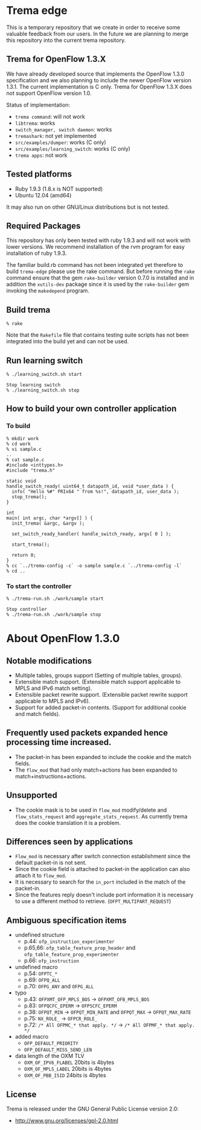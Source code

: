 # Trema edge

This is a temporary repository that we create in order to receive some
valuable feedback from our users. In the future we are planning to
merge this repository into the current trema repository.

## Trema for OpenFlow 1.3.X

We have already developed source that implements the OpenFlow 1.3.0
specification and we also planning to include the newer OpenFlow
version 1.3.1.
The current implementation is C only.
Trema for OpenFlow 1.3.X does not support OpenFlow version 1.0.

Status of implementation:

* `trema command`: will not work
* `libtrema`: works
* `switch_manager, switch daemon`: works
* `tremashark`: not yet implemented
* `src/examples/dumper`: works (C only)
* `src/examples/learning_switch`: works (C only)
* `trema apps`: not work

## Tested platforms

* Ruby 1.9.3 (1.8.x is NOT supported)
* Ubuntu 12.04 (amd64)

It may also run on other GNU/Linux distributions but is not tested.

## Required Packages

This repository has only been tested with ruby 1.9.3 and will not work with
lower versions. We recommend installation of the rvm program for easy
installation of ruby 1.9.3.

The familiar build.rb command has not been integrated yet therefore to build
`trema-edge` please use the rake command. But before running the `rake` command
ensure that the gem `rake-builder` version 0.7.0 is installed and in addition
the `xutils-dev` package since it is used by the `rake-builder` gem invoking
the `makedepend` program.

## Build trema

    % rake

Note that the `Rakefile` file that contains testing suite scripts has not been
integrated into the build yet and can not be used.

## Run learning switch

    % ./learning_switch.sh start

    Stop learning switch
    % ./learning_switch.sh stop

## How to build your own controller application

### To build

    % mkdir work
    % cd work
    % vi sample.c
    ..
    % cat sample.c
    #include <inttypes.h>
    #include "trema.h"
    
    static void
    handle_switch_ready( uint64_t datapath_id, void *user_data ) {
      info( "Hello %#" PRIx64 " from %s!", datapath_id, user_data );
      stop_trema();
    }
    
    int
    main( int argc, char *argv[] ) {
      init_trema( &argc, &argv );
    
      set_switch_ready_handler( handle_switch_ready, argv[ 0 ] );
    
      start_trema();
    
      return 0;
    }
    % cc `../trema-config -c` -o sample sample.c `../trema-config -l`
    % cd ..

### To start the controller

    % ./trema-run.sh ./work/sample start
    
    Stop controller
    % ./trema-run.sh ./work/sample stop

# About OpenFlow 1.3.0

## Notable modifications

+ Multiple tables, groups support (Setting of multiple tables, groups).
+ Extensible match support. (Extensible match support applicable to MPLS and IPv6 match setting).
+ Extensible packet rewrite support. (Extensible packet rewrite support applicable to MPLS and IPv6).
+ Support for added packet-in contents. (Support for additional cookie and match fields).

## Frequently used packets expanded hence processing time increased.

+ The packet-in has been expanded to include the cookie and the match fields.
+ The `flow_mod` that had only match+actions has been expanded to match+instructions+actions.

## Unsupported

+ The cookie mask is to be used in `flow_mod` modify/delete and `flow_stats_request` and
  `aggregate_stats_request`. As currently trema does the cookie translation it is a problem.

## Differences seen by applications

+ `Flow_mod` is necessary after switch connection establishment since the default packet-in is not sent.
+ Since the cookie field is attached to packet-in the application can also attach it to `flow_mod`.
+ It is necessary to search for the `in_port` included in the match of the packet-in.
+ Since the features reply doesn't include port information it is necessary to use a different method to retrieve. (`OFPT_MULTIPART_REQUEST`)

## Ambiguous specification items

- undefined structure  
    - p.44: `ofp_instruction_experimenter`  
    - p.65,66: `ofp_table_feature_prop_header` and `ofp_table_feature_prop_experimenter`  
    - p.66: `ofp_instruction`  
- undefined macro  
    - p.54: `OFPTC_*`  
    - p.69: `OFPQ_ALL`  
    - p.70: `OFPG_ANY` and `OFPG_ALL`  
- typo  
    - p.43: `OFPXMT_OFP_MPLS_BOS` -> `OFPXMT_OFB_MPLS_BOS`  
    - p.83: `OFPQCFC_EPERM` -> `OFPSCFC_EPERM`  
    - p.38: `OFPQT_MIN` -> `OFPQT_MIN_RATE` and `OFPQT_MAX` -> `OFPQT_MAX_RATE`  
    - p.75: `NX_ROLE_` -> `OFPCR_ROLE_`  
    - p.72: `/* All OFPMC_* that apply. */` -> `/* All OFPMF_* that apply. */`  
- added macro  
    - `OFP_DEFAULT_PRIORITY`  
    - `OFP_DEFAULT_MISS_SEND_LEN`  
- data length of the OXM TLV  
    - `OXM_OF_IPV6_FLABEL` 20bits is 4bytes  
    - `OXM_OF_MPLS_LABEL` 20bits is 4bytes  
    - `OXM_OF_PBB_ISID` 24bits is 4bytes  

License
-------

Trema is released under the GNU General Public License version 2.0:

* http://www.gnu.org/licenses/gpl-2.0.html
